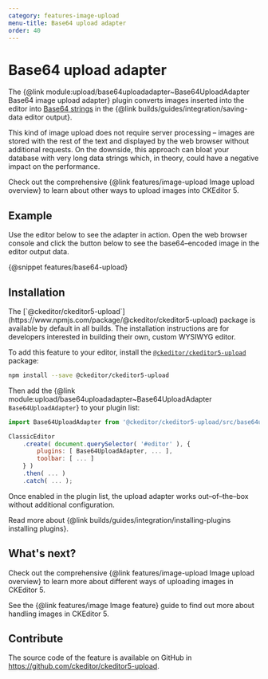 ```yaml
---
category: features-image-upload
menu-title: Base64 upload adapter
order: 40
---
```


# Base64 upload adapter

The {@link module:upload/base64uploadadapter~Base64UploadAdapter Base64 image upload adapter} plugin converts images inserted into the editor into [Base64 strings](https://en.wikipedia.org/wiki/Base64) in the {@link builds/guides/integration/saving-data editor output}.

This kind of image upload does not require server processing – images are stored with the rest of the text and displayed by the web browser without additional requests. On the downside, this approach can bloat your database with very long data strings which, in theory, could have a negative impact on the performance.

<info-box>
	Check out the comprehensive {@link features/image-upload Image upload overview} to learn about other ways to upload images into CKEditor 5.
</info-box>

## Example

Use the editor below to see the adapter in action. Open the web browser console and click the button below to see the base64–encoded image in the editor output data.

{@snippet features/base64-upload}

## Installation

<info-box info>
	The [`@ckeditor/ckeditor5-upload`](https://www.npmjs.com/package/@ckeditor/ckeditor5-upload) package is available by default in all builds. The installation instructions are for developers interested in building their own, custom WYSIWYG editor.
</info-box>

To add this feature to your editor, install the [`@ckeditor/ckeditor5-upload`](https://www.npmjs.com/package/@ckeditor/ckeditor5-upload) package:

```bash
npm install --save @ckeditor/ckeditor5-upload
```

Then add the {@link module:upload/base64uploadadapter~Base64UploadAdapter `Base64UploadAdapter`} to your plugin list:

```js
import Base64UploadAdapter from '@ckeditor/ckeditor5-upload/src/base64uploadadapter';

ClassicEditor
	.create( document.querySelector( '#editor' ), {
		plugins: [ Base64UploadAdapter, ... ],
		toolbar: [ ... ]
	} )
	.then( ... )
	.catch( ... );
```

Once enabled in the plugin list, the upload adapter works out–of–the–box without additional configuration.

<info-box info>
	Read more about {@link builds/guides/integration/installing-plugins installing plugins}.
</info-box>

## What's next?

Check out the comprehensive {@link features/image-upload Image upload overview} to learn more about different ways of uploading images in CKEditor 5.

See the {@link features/image Image feature} guide to find out more about handling images in CKEditor 5.

## Contribute

The source code of the feature is available on GitHub in https://github.com/ckeditor/ckeditor5-upload.
